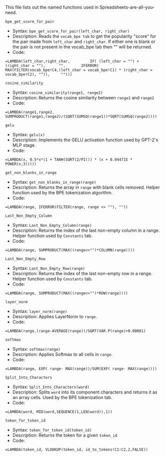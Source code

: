This file lists out the named functions used in Spreadsheets-are-all-you-need.



`bpe_get_score_for_pair`

- Syntax: `bpe_get_score_for_pair(left_char, right_char)`
- Description: Reads the `vocab_bpe tab` to get the popularity "score" for the pair made from `left_char` and `right_char`. If either one is blank or the pair is not present in the vocab_bpe tab then "" will be returned.
- Code:
```
=LAMBDA(left_char,right_char,         IF( (left_char = "") + (right_char = ""),      "",       IFERROR(      MAX(FILTER(vocab_bpe!C4,(left_char = vocab_bpe!C1) * (right_char = vocab_bpe!C2), "")),     "")))
```

`cosine_similarity`

- Syntax: `cosine_similarity(range1, range2)`
- Description: Returns the cosine similarity between `range1` and `range2`
- Code:
```
=LAMBDA(range1,range2, SUMPRODUCT(range1,range2)/(SQRT(SUMSQ(range1))*SQRT(SUMSQ(range2))))
```

`gelu`

- Syntax: `gelu(x)`
- Description: Implements the GELU activation function used by GPT-2's MLP stage.
- Code:
```
=LAMBDA(x, 0.5*x*(1 + TANH(SQRT(2/PI()) * (x + 0.044715 * POWER(x,3)))))
```

`get_non_blanks_in_range`

- Syntax: `get_non_blanks_in_range(range)`
- Description: Returns the array in `range` with blank cells removed. Helper function used by the BPE tokenization algorithm.
- Code:
```
=LAMBDA(range, IFERROR(FILTER(range, range <> ""), ""))
```

`Last_Non_Empty_Column`

- Syntax: `Last_Non_Empty_Column(range)`
- Description: Returns the index of the last non-empty column in a range. Helper function used by `Constants` tab.
- Code:
```
=LAMBDA(range, SUMPRODUCT(MAX((range<>"")*COLUMN(range))))
```

`Last_Non_Empty_Row`

- Syntax: `Last_Non_Empty_Row(range)`
- Description: Returns the index of the last non-empty row in a range. Helper function used by `Constants` tab.
- Code:
```
=LAMBDA(range, SUMPRODUCT(MAX((range<>"")*ROW(range))))
```


`layer_norm`

- Syntax: `layer_norm(range)`
- Description: Applies LayerNorm to `range`.
- Code:
```
=LAMBDA(range,(range-AVERAGE(range))/SQRT(VAR.P(range)+0.00001)
```

`softmax`

- Syntax: `softmax(range)`
- Description: Applies Softmax to all cells in `range`.
- Code:
```
=LAMBDA(range, EXP( range- MAX(range))/SUM(EXP( range- MAX(range))))
```


`Split_Into_Characters`
- Syntax: `Split_Into_Characters(word)`
- Description: Splits `word` into its component characters and returns it as an array cells. Used by the BPE tokenization tab.
- Code:
```
=LAMBDA(word, MID(word,SEQUENCE(1,LEN(word)),1))
```


`token_for_token_id`
- Syntax: `token_for_token_id(token_id)`
- Description: Returns the token for a given `token_id`
- Code:
```
=LAMBDA(token_id, VLOOKUP(token_id, id_to_tokens!C1:C2,2,FALSE))
```
